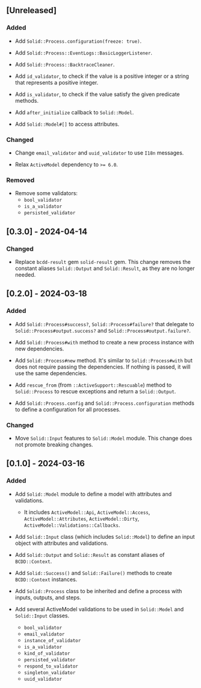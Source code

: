 ## [Unreleased]

### Added

- Add `Solid::Process.configuration(freeze: true)`.

- Add `Solid::Process::EventLogs::BasicLoggerListener`.

- Add `Solid::Process::BacktraceCleaner`.

- Add `id_validator`, to check if the value is a positive integer or a string that represents a positive integer.

- Add `is_validator`, to check if the value satisfy the given predicate methods.

- Add `after_initialize` callback to `Solid::Model`.

- Add `Solid::Model#[]` to access attributes.

### Changed

- Change `email_validator` and `uuid_validator` to use `I18n` messages.

- Relax `ActiveModel` dependency to `>= 6.0`.

### Removed

- Remove some validators:
  - `bool_validator`
  - `is_a_validator`
  - `persisted_validator`

## [0.3.0] - 2024-04-14

### Changed

- Replace `bcdd-result` gem `solid-result` gem. This change removes the constant aliases `Solid::Output` and `Solid::Result`, as they are no longer needed.

## [0.2.0] - 2024-03-18

### Added

- Add `Solid::Process#success?`, `Solid::Process#failure?` that delegate to `Solid::Process#output.success?` and `Solid::Process#output.failure?`.

- Add `Solid::Process#with` method to create a new process instance with new dependencies.

- Add `Solid::Process#new` method. It's similar to `Solid::Process#with` but does not require passing the dependencies. If nothing is passed, it will use the same dependencies.

- Add `rescue_from` (from `::ActiveSupport::Rescuable`) method to `Solid::Process` to rescue exceptions and return a `Solid::Output`.

- Add `Solid::Process.config` and `Solid::Process.configuration` methods to define a configuration for all processes.

### Changed

- Move `Solid::Input` features to `Solid::Model` module. This change does not promote breaking changes.

## [0.1.0] - 2024-03-16

### Added

- Add `Solid::Model` module to define a model with attributes and validations.
  - It includes `ActiveModel::Api`, `ActiveModel::Access`, `ActiveModel::Attributes`, `ActiveModel::Dirty`, `ActiveModel::Validations::Callbacks`.

- Add `Solid::Input` class (which includes `Solid::Model`) to define an input object with attributes and validations.

- Add `Solid::Output` and `Solid::Result` as constant aliases of `BCDD::Context`.

- Add `Solid::Success()` and `Solid::Failure()` methods to create `BCDD::Context` instances.

- Add `Solid::Process` class to be inherited and define a process with inputs, outputs, and steps.

- Add several ActiveModel validations to be used in `Solid::Model` and `Solid::Input` classes.
  - `bool_validator`
  - `email_validator`
  - `instance_of_validator`
  - `is_a_validator`
  - `kind_of_validator`
  - `persisted_validator`
  - `respond_to_validator`
  - `singleton_validator`
  - `uuid_validator`
